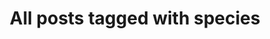 ---
layout: tag
title: "All posts tagged with species"
permalink: /weblog/tags/species/
taxonomy: species
---